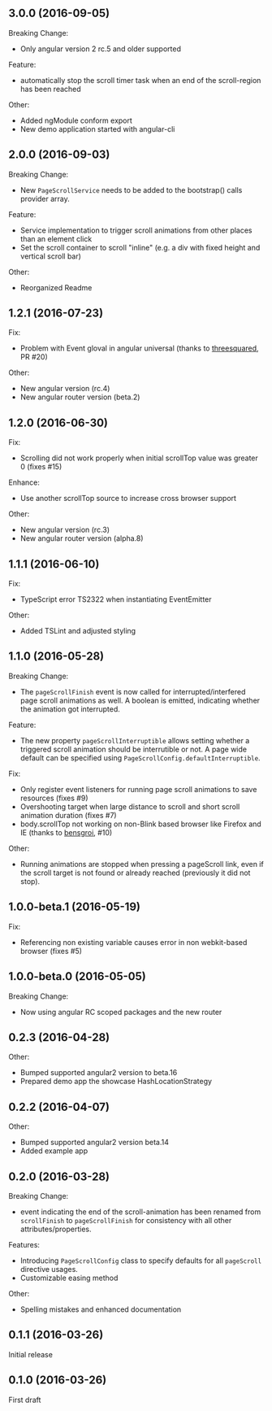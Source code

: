 ## 3.0.0 (2016-09-05)

Breaking Change:
- Only angular version 2 rc.5 and older supported

Feature:

- automatically stop the scroll timer task when an end of the scroll-region has been reached 

Other:

- Added ngModule conform export
- New demo application started with angular-cli

## 2.0.0 (2016-09-03)

Breaking Change:

- New `PageScrollService` needs to be added to the bootstrap() calls provider array.

Feature:

- Service implementation to trigger scroll animations from other places than an element click
- Set the scroll container to scroll "inline" (e.g. a div with fixed height and vertical scroll bar)

Other:

- Reorganized Readme

## 1.2.1 (2016-07-23)

Fix:

- Problem with Event gloval in angular universal  (thanks to [threesquared](https://github.com/threesquared), PR #20) 

Other:

- New angular version (rc.4)
- New angular router version (beta.2)

## 1.2.0 (2016-06-30)

Fix:

- Scrolling did not work properly when initial scrollTop value was greater 0 (fixes #15) 

Enhance:

- Use another scrollTop source to increase cross browser support

Other:

- New angular version (rc.3)
- New angular router version (alpha.8)

## 1.1.1 (2016-06-10)

Fix:

- TypeScript error TS2322 when instantiating EventEmitter

Other:

- Added TSLint and adjusted styling

## 1.1.0 (2016-05-28)

Breaking Change:

- The `pageScrollFinish` event is now called for interrupted/interfered page 
scroll animations as well. A boolean is emitted, indicating whether the 
animation got interrupted.

Feature:

- The new property `pageScrollInterruptible` allows setting whether a 
triggered scroll animation should be interrutible or not. A page wide 
default can be specified using `PageScrollConfig.defaultInterruptible`.

Fix:

- Only register event listeners for running page scroll animations to 
save resources (fixes #9)
- Overshooting target when large distance to scroll and short scroll animation 
duration (fixes #7)
- body.scrollTop not working on non-Blink based browser like Firefox and IE 
(thanks to [bensgroi](https://github.com/bensgroi), #10)
 
Other:

- Running animations are stopped when pressing a pageScroll link, even if the 
scroll target is not found or already reached (previously it did not stop).

## 1.0.0-beta.1 (2016-05-19)

Fix:

- Referencing non existing variable causes error in non webkit-based 
browser (fixes #5)

## 1.0.0-beta.0 (2016-05-05)

Breaking Change:

- Now using angular RC scoped packages and the new router

## 0.2.3 (2016-04-28)

Other:

- Bumped supported angular2 version to beta.16
- Prepared demo app the showcase HashLocationStrategy

## 0.2.2 (2016-04-07)

Other:

- Bumped supported angular2 version beta.14
- Added example app

## 0.2.0 (2016-03-28)

Breaking Change:

- event indicating the end of the scroll-animation has been renamed from 
`scrollFinish` to `pageScrollFinish` for consistency with all other 
attributes/properties.
  
Features:

- Introducing `PageScrollConfig` class to specify defaults for all 
`pageScroll` directive usages.
- Customizable easing method

Other:
- Spelling mistakes and enhanced documentation

## 0.1.1 (2016-03-26)

Initial release

## 0.1.0 (2016-03-26)

First draft
